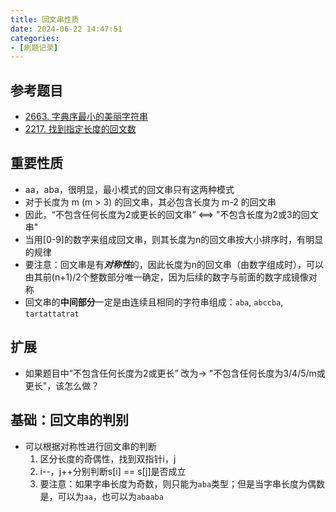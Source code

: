 ```yaml
---
title: 回文串性质
date: 2024-06-22 14:47:51
categories: 
- [刷题记录]
---
```


## 参考题目
- [2663. 字典序最小的美丽字符串](https://leetcode.cn/problems/lexicographically-smallest-beautiful-string/)
- [2217. 找到指定长度的回文数](https://leetcode.cn/problems/find-palindrome-with-fixed-length/description/)

## 重要性质
- aa，aba，很明显，最小模式的回文串只有这两种模式
- 对于长度为 m (m > 3) 的回文串，其必包含长度为 m-2 的回文串
- 因此，“不包含任何长度为2或更长的回文串” <==> "不包含长度为2或3的回文串"
- 当用[0-9]的数字来组成回文串，则其长度为n的回文串按大小排序时，有明显的规律
- 要注意：回文串是有***对称性***的，因此长度为n的回文串（由数字组成时），可以由其前(n+1)/2个整数部分唯一确定，因为后续的数字与前面的数字成镜像对称
- 回文串的**中间部分**一定是由连续且相同的字符串组成：`aba`, `abccba`, `tartattatrat`


## 扩展
- 如果题目中“不包含任何长度为2或更长” 改为-> "不包含任何长度为3/4/5/m或更长"，该怎么做？

## 基础：回文串的判别
- 可以根据对称性进行回文串的判断
    1. 区分长度的奇偶性，找到双指针i，j
    2. i--，j++分别判断s[i] == s[j]是否成立
    3. 要注意：如果字串长度为奇数，则只能为`aba`类型；但是当字串长度为偶数是，可以为`aa`，也可以为`abaaba`